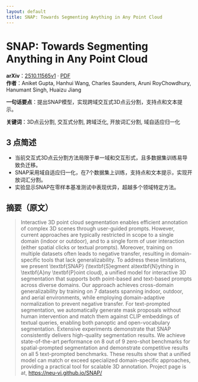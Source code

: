 ```yaml
---
layout: default
title: SNAP: Towards Segmenting Anything in Any Point Cloud
---
```


# SNAP: Towards Segmenting Anything in Any Point Cloud
**arXiv**：[2510.11565v1](https://arxiv.org/abs/2510.11565) · [PDF](https://arxiv.org/pdf/2510.11565.pdf)  
**作者**：Aniket Gupta, Hanhui Wang, Charles Saunders, Aruni RoyChowdhury, Hanumant Singh, Huaizu Jiang  

**一句话要点**：提出SNAP模型，实现跨域交互式3D点云分割，支持点和文本提示。

**关键词**：3D点云分割, 交互式分割, 跨域泛化, 开放词汇分割, 域自适应归一化

## 3 点简述
- 当前交互式3D点云分割方法局限于单一域和交互形式，且多数据集训练易导致负迁移。
- SNAP采用域自适应归一化，在7个数据集上训练，支持点和文本提示，实现开放词汇分割。
- 实验显示SNAP在零样本基准测试中表现优异，超越多个领域特定方法。

## 摘要（原文）

> Interactive 3D point cloud segmentation enables efficient annotation of
> complex 3D scenes through user-guided prompts. However, current approaches are
> typically restricted in scope to a single domain (indoor or outdoor), and to a
> single form of user interaction (either spatial clicks or textual prompts).
> Moreover, training on multiple datasets often leads to negative transfer,
> resulting in domain-specific tools that lack generalizability. To address these
> limitations, we present \textbf{SNAP} (\textbf{S}egment a\textbf{N}ything in
> \textbf{A}ny \textbf{P}oint cloud), a unified model for interactive 3D
> segmentation that supports both point-based and text-based prompts across
> diverse domains. Our approach achieves cross-domain generalizability by
> training on 7 datasets spanning indoor, outdoor, and aerial environments, while
> employing domain-adaptive normalization to prevent negative transfer. For
> text-prompted segmentation, we automatically generate mask proposals without
> human intervention and match them against CLIP embeddings of textual queries,
> enabling both panoptic and open-vocabulary segmentation. Extensive experiments
> demonstrate that SNAP consistently delivers high-quality segmentation results.
> We achieve state-of-the-art performance on 8 out of 9 zero-shot benchmarks for
> spatial-prompted segmentation and demonstrate competitive results on all 5
> text-prompted benchmarks. These results show that a unified model can match or
> exceed specialized domain-specific approaches, providing a practical tool for
> scalable 3D annotation. Project page is at, https://neu-vi.github.io/SNAP/

